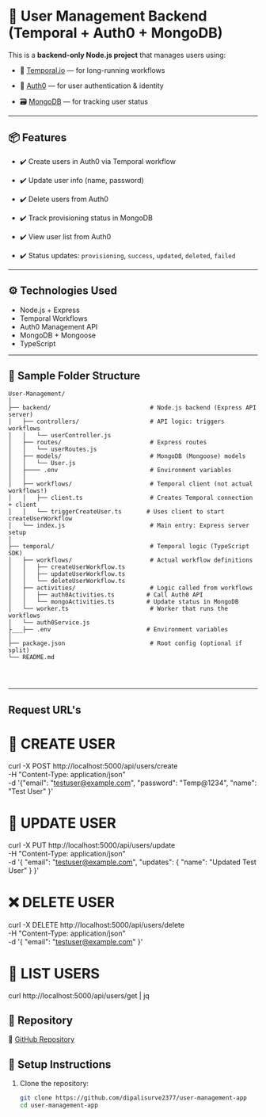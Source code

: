 # 🧩 User Management Backend (Temporal + Auth0 + MongoDB)

This is a **backend-only Node.js project** that manages users using:

- 🔁 [Temporal.io](https://temporal.io/) — for long-running workflows

- 🔐 [Auth0](https://auth0.com/) — for user authentication & identity

- 🗃️ [MongoDB](https://www.mongodb.com/) — for tracking user status

---

## 📦 Features

- ✔️ Create users in Auth0 via Temporal workflow

- ✔️ Update user info (name, password)

- ✔️ Delete users from Auth0

- ✔️ Track provisioning status in MongoDB

- ✔️ View user list from Auth0

- ✔️ Status updates: `provisioning`, `success`, `updated`, `deleted`, `failed`

---

## ⚙️ Technologies Used

- Node.js + Express
- Temporal Workflows
- Auth0 Management API
- MongoDB + Mongoose
- TypeScript

---


## 📂 Sample Folder Structure

```
User-Management/
│
├── backend/                            # Node.js backend (Express API server)
│   ├── controllers/                    # API logic: triggers workflows
│   │   └── userController.js
│   ├── routes/                         # Express routes
│   │   └── userRoutes.js
│   ├── models/                         # MongoDB (Mongoose) models
│   │   └── User.js
│   ├──── .env                          # Environment variables
│   │   
│   ├── workflows/                      # Temporal client (not actual workflows!)
│   │   ├── client.ts                   # Creates Temporal connection + client
│   │   └── triggerCreateUser.ts       # Uses client to start createUserWorkflow
│   └── index.js                        # Main entry: Express server setup
│
├── temporal/                           # Temporal logic (TypeScript SDK)
│   ├── workflows/                      # Actual workflow definitions
│   │   ├── createUserWorkflow.ts
│   │   ├── updateUserWorkflow.ts
│   │   └── deleteUserWorkflow.ts
│   ├── activities/                     # Logic called from workflows
│   │   ├── auth0Activities.ts         # Call Auth0 API
│   │   └── mongoActivities.ts         # Update status in MongoDB
│   └── worker.ts                       # Worker that runs the workflows
│   └── auth0Service.js
├___├── .env                           # Environment variables
│                               
├── package.json                        # Root config (optional if split)
└── README.md




```

---



## Request URL's


# 📩 CREATE USER
curl -X POST http://localhost:5000/api/users/create \
  -H "Content-Type: application/json" \
  -d 
  '{"email": "testuser@example.com",
   "password": "Temp@1234", 
   "name": "Test User"
   }'


# 🔁 UPDATE USER
curl -X PUT http://localhost:5000/api/users/update \
  -H "Content-Type: application/json" \
  -d '{
    "email": "testuser@example.com",
    "updates": {
      "name": "Updated Test User"
    }
  }'



  # ❌ DELETE USER

curl -X DELETE http://localhost:5000/api/users/delete \
  -H "Content-Type: application/json" \
  -d '{
    "email": "testuser@example.com"
  }'



# 📃 LIST USERS
curl http://localhost:5000/api/users/get | jq





## 📁 Repository

🔗 [GitHub Repository](https://github.com/dipalisurve2377/user-management-app)




## 🏁 Setup Instructions

1. Clone the repository:
   ```bash
   git clone https://github.com/dipalisurve2377/user-management-app
   cd user-management-app